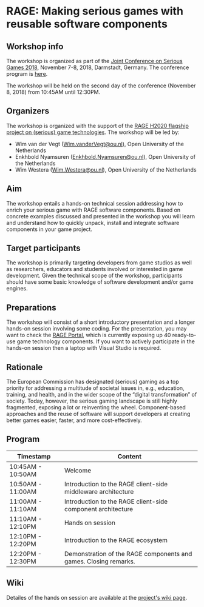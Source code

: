 # RAGE: Making serious games with reusable software components

## Workshop info
The workshop is organized as part of the [Joint Conference on Serious Games 2018](http://www.jointconference-on-seriousgames.org/), November 7-8, 2018, Darmstadt, Germany. The conference program is [here](http://www.gamedays2018.de/index.php?id=1044&L=1).

The workshop will be held on the second day of the conference (November 8, 2018) from 10:45AM until 12:30PM.

## Organizers
The workshop is organized with the support of the [RAGE H2020 flagship project on (serious) game technologies](http://rageproject.eu/). The workshop will be led by:
* Wim van der Vegt (Wim.vanderVegt@ou.nl), Open University of the Netherlands
* Enkhbold Nyamsuren (Enkhbold.Nyamsuren@ou.nl), Open University of the Netherlands
* Wim Westera (Wim.Westera@ou.nl), Open University of the Netherlands

## Aim
The workshop entails a hands-on technical session addressing how to enrich your serious game with RAGE software components. Based on concrete examples discussed and presented in the workshop you will learn and understand how to quickly unpack, install and integrate software components in your game project.

## Target participants
The workshop is primarily targeting developers from game studios as well as researchers, educators and students involved or interested in game development. Given the technical scope of the workshop, participants should have some basic knowledge of software development and/or game engines. 

## Preparations
The workshop will consist of a short introductory presentation and a longer hands-on session involving some coding. For the presentation, you may want to check the [RAGE Portal](https://www.gamecomponents.eu), which is currently exposing up 40 ready-to-use game technology components. If you want to actively participate in the hands-on session then a laptop with Visual Studio is required.

## Rationale
The European Commission has designated (serious) gaming as a top priority for addressing a multitude of societal issues in, e.g., education, training, and health, and in the wider scope of the “digital transformation” of society. Today, however, the serious gaming landscape is still highly fragmented, exposing a lot or reinventing the wheel. Component-based approaches and the reuse of software will support developers at creating better games easier, faster, and more cost-effectively.

## Program
| Timestamp       | Content                                                              |
|-----------------|----------------------------------------------------------------------|
|10:45AM - 10:50AM| Welcome                                                              |
|10:50AM - 11:00AM| Introduction to the RAGE client-side middleware architecture         |
|11:00AM - 11:10AM| Introduction to the RAGE client-side component architecture          |
|11:10AM - 12:10PM| Hands on session                                                     |
|12:10PM - 12:20PM| Introduction to the RAGE ecosystem                                   |
|12:20PM - 12:30PM| Demonstration of the RAGE components and games. Closing remarks.     |

## Wiki
Detailes of the hands on session are available at the [project's wiki page](https://github.com/rageappliedgame/RAGE-Workshop/wiki).
